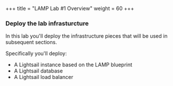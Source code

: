 +++
title = "LAMP Lab #1 Overview"
weight = 60
+++

### Deploy the lab infrasturcture 

In this lab you'll deploy the infrastructure pieces that will be used in subsequent sections. 

Specifically you'll deploy:

- A Lightsail instance based on the LAMP blueprint
- A Lightsail database
- A Lightsail load balancer

